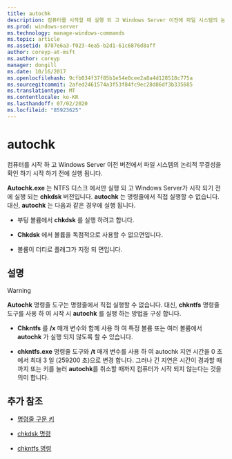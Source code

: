 ```yaml
---
title: autochk
description: 컴퓨터를 시작할 때 실행 되 고 Windows Server 이전에 파일 시스템의 논리적 무결성을 확인 하기 시작 하기 전에 실행 되는 autochk 명령에 대 한 참조 문서입니다.
ms.prod: windows-server
ms.technology: manage-windows-commands
ms.topic: article
ms.assetid: 8787e6a3-f023-4ea5-b2d1-61c6876d8aff
author: coreyp-at-msft
ms.author: coreyp
manager: dongill
ms.date: 10/16/2017
ms.openlocfilehash: 9cfb034f37f85b1e54e0cee2a8a4d128518c775a
ms.sourcegitcommit: 2afed2461574a3f53f84fc9ec28d86df3b335685
ms.translationtype: MT
ms.contentlocale: ko-KR
ms.lasthandoff: 07/02/2020
ms.locfileid: "85923625"
---
```

# <a name="autochk"></a>autochk

컴퓨터를 시작 하 고 Windows Server 이전 버전에서 파일 시스템의 논리적 무결성을 확인 하기 시작 하기 전에 실행 됩니다.

**Autochk.exe** 는 NTFS 디스크 에서만 실행 되 고 Windows Server가 시작 되기 전에 실행 되는 **chkdsk** 버전입니다. **autochk** 는 명령줄에서 직접 실행할 수 없습니다. 대신, **autochk** 는 다음과 같은 경우에 실행 됩니다.

- 부팅 볼륨에서 **chkdsk** 를 실행 하려고 합니다.

- **Chkdsk** 에서 볼륨을 독점적으로 사용할 수 없으면입니다.

- 볼륨이 더티로 플래그가 지정 되 면입니다.

## <a name="remarks"></a>설명

> [!WARNING]
> **Autochk** 명령줄 도구는 명령줄에서 직접 실행할 수 없습니다. 대신, **chkntfs** 명령줄 도구를 사용 하 여 시작 시 **autochk** 를 실행 하는 방법을 구성 합니다.
>
> - **Chkntfs** 를 **/x** 매개 변수와 함께 사용 하 여 특정 볼륨 또는 여러 볼륨에서 **autochk** 가 실행 되지 않도록 할 수 있습니다.
>
> - **chkntfs.exe** 명령줄 도구와 **/t** 매개 변수를 사용 하 여 autochk 지연 시간을 0 초에서 최대 3 일 (259200 초)으로 변경 합니다. 그러나 긴 지연은 시간이 경과할 때까지 또는 키를 눌러 **autochk**를 취소할 때까지 컴퓨터가 시작 되지 않는다는 것을 의미 합니다.

## <a name="additional-references"></a>추가 참조

- [명령줄 구문 키](command-line-syntax-key.md)

- [chkdsk 명령](chkdsk.md)

- [chkntfs 명령](chkntfs.md)

